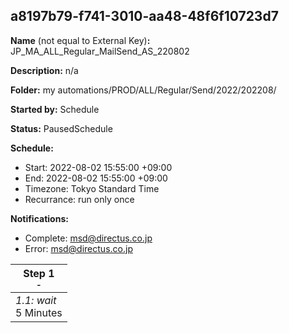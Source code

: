 ## a8197b79-f741-3010-aa48-48f6f10723d7

**Name** (not equal to External Key)**:** JP_MA_ALL_Regular_MailSend_AS_220802

**Description:** n/a

**Folder:** my automations/PROD/ALL/Regular/Send/2022/202208/

**Started by:** Schedule

**Status:** PausedSchedule

**Schedule:**

* Start: 2022-08-02 15:55:00 +09:00
* End: 2022-08-02 15:55:00 +09:00
* Timezone: Tokyo Standard Time
* Recurrance: run only once

**Notifications:**

* Complete: msd@directus.co.jp
* Error: msd@directus.co.jp

| Step 1<br>_<small>-</small>_ |
| --- |
| _1.1: wait_<br>5 Minutes |
